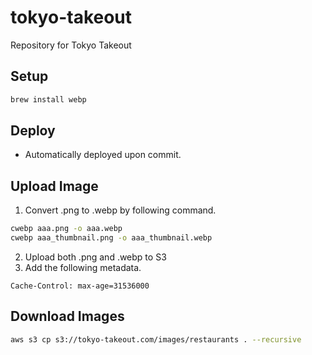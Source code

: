 # tokyo-takeout
Repository for Tokyo Takeout

## Setup

```bash
brew install webp
```

## Deploy
- Automatically deployed upon commit.

## Upload Image
1. Convert .png to .webp by following command.
```bash
cwebp aaa.png -o aaa.webp
cwebp aaa_thumbnail.png -o aaa_thumbnail.webp
```
2. Upload both .png and .webp to S3
3. Add the following metadata.
```
Cache-Control: max-age=31536000
```

## Download Images
```bash
aws s3 cp s3://tokyo-takeout.com/images/restaurants . --recursive
```

